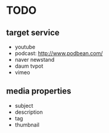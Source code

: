 # TODO

## target service

- youtube
- podcast: http://www.podbean.com/
- naver newstand
- daum tvpot
- vimeo

## media properties

- subject
- description
- tag
- thumbnail

